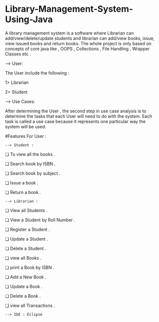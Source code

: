 # Library-Management-System-Using-Java


A library management system is a software where Librarian can add/view/delete/update students and 
librarian can add/view books, issue, view issued books and return books. The whole project is only
based on concepts of core java like , OOPS , Collections , File Handling , Wrapper Classes etc .

  --> User:
  
  The User include the following :

  1> Librarian
  
  2> Student
  
  --> Use Cases:

After determining the User , the second step in use case analysis is to determine the tasks that each 
User will need to do with the system. Each task is called a use case because it represents one particular
way the system will be used.


#Features For User :

    --> Student :

  ❏ To view all the books .
  
  ❏ Search book by ISBN .
  
  ❏ Search book by subject .
  
  ❏ Issue a book .
  
  ❏ Return a book .
  
  
    --> Librarian :
 
  ❏ View all Students .
  
  ❏ View a Student by Roll Number . 
  
  ❏ Register a Student .
  
  ❏ Update a Student .
  
  ❏ Delete a Student .
  
  ❏ view all Books .
  
  ❏ print a Book by ISBN .
  
  ❏ Add a New Book .
  
  ❏ Update a Book . 
  
  ❏ Delete a Book .
  
  ❏ view all Transactions .
  
    --> IDE : Eclipse 
  
 
